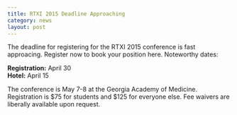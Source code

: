 ```yaml
---
title: RTXI 2015 Deadline Approaching
category: news
layout: post
---
```


The deadline for registering for the RTXI 2015 conference is fast approacing.
Register now to book your position here. Noteworthy dates:  

**Registration:** April 30  
**Hotel:** April 15  

The conference is May 7-8 at the Georgia Academy of Medicine. Registration is
$75 for students and $125 for everyone else. Fee waivers are liberally
available upon request.  
